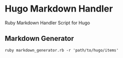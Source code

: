 # Hugo Markdown Handler
Ruby Markdown Handler Script for Hugo

## Markdown Generator
```
ruby markdown_generator.rb -r 'path/to/hugo/items'
```
